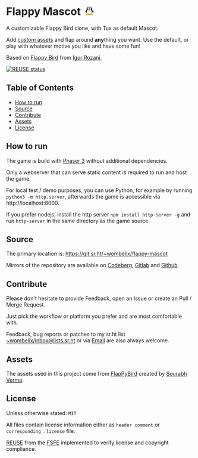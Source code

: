 <!--
SPDX-FileCopyrightText: 2023 Dominik Wombacher <dominik@wombacher.cc>

SPDX-License-Identifier: MIT
-->

# Flappy Mascot ![Flappy Mascot](img/favicon.png)

A customizable Flappy Bird clone, with Tux as default Mascot.

Add [custom assets](custom/README.md) and flap around **any**thing you want. Use the default, or play with whatever motive you like and have some fun!

Based on [Flappy Bird](https://github.com/IgorRozani/flappy-bird) 
from [Igor Rozani](https://github.com/IgorRozani).

[![REUSE status](https://api.reuse.software/badge/git.sr.ht/~wombelix/flappy-mascot)](https://api.reuse.software/info/git.sr.ht/~wombelix/flappy-mascot)

## Table of Contents

* [How to run](#how-to-run)
* [Source](#contribute)
* [Contribute](#contribute)
* [Assets](#assets)
* [License](#license)

## How to run

The game is build with [Phaser 3](https://phaser.io/) without additional dependencies. 

Only a webserver that can serve static content is required to run and host the game.

For local test / demo purposes, you can use Python, for example by running `python3 -m http.server`, afterwards the game is accessible via http://localhost:8000.

If you prefer nodejs, install the http server `npm install http-server -g` and run `http-server` in the same directory as the game source.

## Source

The primary location is: https://git.sr.ht/~wombelix/flappy-mascot

Mirrors of the repository are available on 
[Codeberg](https://codeberg.org/wombelix/flappy-mascot), 
[Gitlab](https://gitlab.com/wombelix/flappy-mascot) and 
[Github](https://github.com/wombelix/flappy-mascot).

## Contribute

Please don't hesitate to provide Feedback, open an Issue or create an Pull / Merge Request.

Just pick the workflow or platform you prefer and are most comfortable with.

Feedback, bug reports or patches to my sr.ht list [~wombelix/inbox@lists.sr.ht](https://lists.sr.ht/~wombelix/inbox) 
or via [Email](https://dominik.wombacher.cc/pages/contact.html) are also always welcome.

## Assets

The assets used in this project come from [FlapPyBird](https://github.com/sourabhv/FlapPyBird) 
created by [Sourabh Verma](https://github.com/sourabhv).

## License

Unless otherwise stated: `MIT`

All files contain license information either as `header comment` or `corresponding .license` file.

[REUSE](https://reuse.software) from the [FSFE](https://fsfe.org/) implemented to verify license and copyright compliance.
